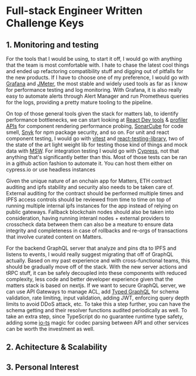 # Full-stack Engineer Written Challenge Keys

## 1. Monitoring and testing

For the tools that I would be using, to start it off, I would go with anything that the team is most comfortable with. I hate to chase the latest cool things and ended up refactoring compatibility stuff and digging out of pitfalls for the new products. If I have to choose one of my preference, I would go with [Grafana](https://grafana.com/) and [JMeter](https://jmeter.apache.org/), the most stable and widely used tools as far as I know for performance testing and log monitoring. With Grafana, it is also really easy to automate alerts through Alert Manager and run Prometheus queries for the logs, providing a pretty mature tooling to the pipeline.

On top of those general tools given the stack for matters lab, to identify performance bottlenecks, we can start looking at [React Dev tools](https://chromewebstore.google.com/detail/react-developer-tools/fmkadmapgofadopljbjfkapdkoienihi) & [profiler APIs](https://react.dev/reference/react/Profiler) for component rendering performance probing, [SonarCube](https://www.sonarsource.com/products/sonarqube/) for code smell, [Snyk](https://snyk.io) for npm package security, and so on. For unit and react component testing, I would go with [vitest](https://vitest.dev/) and [react-testing-library](https://testing-library.com/docs/react-testing-library/intro/), two of the state of the art light weight lib for testing those kind of things and mock data with [MSW](https://mswjs.io/). For integration testing I would go with [Cypress](https://www.cypress.io/), not that anything that's significantly better than this. Most of those tests can be ran in a github action fashion to automate it. You can host them either on cypress.io or use headless instances

Given the unique nature of an onchain app for Matters, ETH contract auditing and ipfs stability and security also needs to be taken care of. External auditing for the contract should be performed multiple times and IPFS access controls should be reviewed from time to time on top of running multiple internal ipfs instances for the app instead of relying on public gateways. Fallback blockchain nodes should also be taken into consideration, having running interanl nodes + external providers to crosscheck data between them can also be a meature to ensure data integrity and completeness in case of rollbacks and re-orgs of transactions that involve curated content on Matters.

For the backend GraphQL server that analyze and pins dta to IPFS and listens to events, I would really suggest migrating that off of GraphQL actually. Based on my past experience and with cross-functional teams, this should be gradually move off of the stack. With the new server actions and tRPC stuff, it can be safely decoupled into these components with reduced complexity, less code and better developer experience given that the matters stack is based on nextjs. If we want to secure GraphQL server, we can use API Gateways to manage ACL, add [Typed GraphQL](https://typegraphql.com) for schema validation, rate limiting, input validation, adding JWT, enforcing query depth limits to avoid DDoS attack, etc. To take this a step further, you can have the schema getting and their resolver functions audited periodically as well. To take an extra step, since TypeScript do no guarantee runtime type safety, adding some [io-ts](https://github.com/gcanti/io-ts) magic for codec parsing between API and other services can be worth the investment as well.

## 2. Achitecture & Scalability

## 3. Personal Interest

